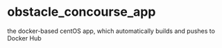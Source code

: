 # obstacle_concourse_app
the docker-based centOS app, which automatically builds and pushes to Docker Hub
